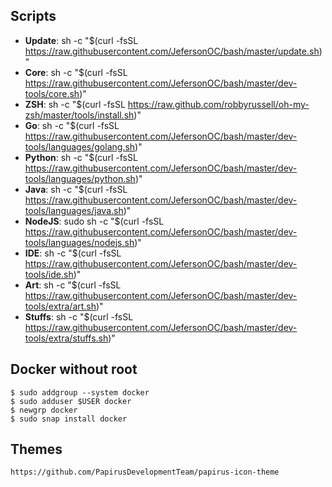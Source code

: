 ## Scripts

* **Update**: sh -c "$(curl -fsSL https://raw.githubusercontent.com/JefersonOC/bash/master/update.sh)"
* **Core**: sh -c "$(curl -fsSL https://raw.githubusercontent.com/JefersonOC/bash/master/dev-tools/core.sh)"
* **ZSH**: sh -c "$(curl -fsSL https://raw.github.com/robbyrussell/oh-my-zsh/master/tools/install.sh)"
* **Go**: sh -c "$(curl -fsSL https://raw.githubusercontent.com/JefersonOC/bash/master/dev-tools/languages/golang.sh)"
* **Python**: sh -c "$(curl -fsSL https://raw.githubusercontent.com/JefersonOC/bash/master/dev-tools/languages/python.sh)"
* **Java**: sh -c "$(curl -fsSL https://raw.githubusercontent.com/JefersonOC/bash/master/dev-tools/languages/java.sh)"
* **NodeJS**: sudo sh -c "$(curl -fsSL https://raw.githubusercontent.com/JefersonOC/bash/master/dev-tools/languages/nodejs.sh)"
* **IDE**: sh -c "$(curl -fsSL https://raw.githubusercontent.com/JefersonOC/bash/master/dev-tools/ide.sh)"
* **Art**: sh -c "$(curl -fsSL https://raw.githubusercontent.com/JefersonOC/bash/master/dev-tools/extra/art.sh)"
* **Stuffs**: sh -c "$(curl -fsSL https://raw.githubusercontent.com/JefersonOC/bash/master/dev-tools/extra/stuffs.sh)"

## Docker without root
```
$ sudo addgroup --system docker
$ sudo adduser $USER docker
$ newgrp docker
$ sudo snap install docker
```

## Themes
```https://github.com/PapirusDevelopmentTeam/papirus-icon-theme```
